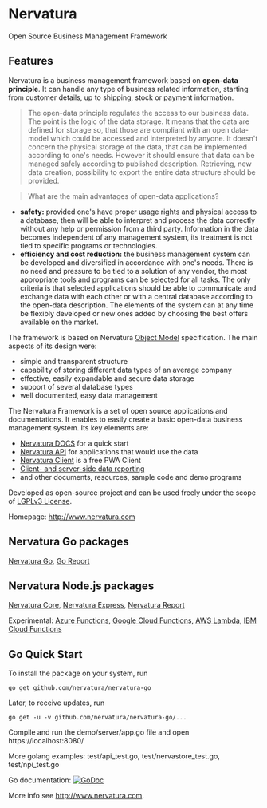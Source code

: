Nervatura
=========

Open Source Business Management Framework

## Features

Nervatura is a business management framework based on **open-data principle**. It can handle any type of business related information, starting from customer details, up to shipping, stock or payment information.

>The open-data principle regulates the access to our business data. The point is the logic of the data storage. It means that the data are defined for storage so, that those are compliant with an open data-model which could be accessed and interpreted by anyone. It doesn't concern the physical storage of the data, that can be implemented according to one's needs. However it should ensure that data can be managed safely according to published description. Retrieving, new data creation, possibility to export the entire data structure should be provided.

>What are the main advantages of open-data applications?
* **safety:** provided one's have proper usage rights and physical access to a database, then will be able to interpret and process the data correctly without any help or permission from a third party. Information in the data becomes independent of any management system, its treatment is not tied to specific programs or technologies.
* **efficiency and cost reduction:** the business management system can be developed and diversified in accordance with one's needs. There is no need and pressure to be tied to a solution of any vendor, the most appropriate tools and programs can be selected for all tasks. The only criteria is that selected applications should be able to communicate and exchange data with each other or with a central database according to the open-data description. The elements of the system can at any time be flexibly developed or new ones added by choosing the best offers available on the market.

The framework is based on Nervatura [Object Model](https://nervatura.github.io/nervatura-docs/#/model) specification. The main aspects of its design were:

* simple and transparent structure
* capability of storing different data types of an average company
* effective, easily expandable and secure data storage
* support of several database types
* well documented, easy data management

The Nervatura Framework is a set of open source applications and documentations. It enables to easily create a basic open-data business management system. Its key elements are:
  * [Nervatura DOCS](https://nervatura.github.io/nervatura-docs) for a quick start
  * [Nervatura API](https://nervatura.github.io/nervatura-docs/#/api) for applications that would use the data
  * [Nervatura Client](https://github.com/nervatura/nervatura-client) is a free PWA Client
  * [Client- and server-side data reporting](https://nervatura.github.io/nervatura-demo/)
  * and other documents, resources, sample code and demo programs

Developed as open-source project and can be used freely under the scope of [LGPLv3 License](http://www.gnu.org/licenses/lgpl.html).

Homepage: http://www.nervatura.com

## Nervatura Go packages

[Nervatura Go](https://github.com/nervatura/nervatura-go/), [Go Report](https://github.com/nervatura/go-report/)

## Nervatura Node.js packages

[Nervatura Core](https://github.com/nervatura/nervatura/), [Nervatura Express](https://github.com/nervatura/nervatura-express/), [Nervatura Report](https://github.com/nervatura/nervatura-report/)

Experimental: [Azure Functions](https://github.com/nervatura/nervatura-azure/), [Google Cloud Functions](https://github.com/nervatura/nervatura-gcloud/), [AWS Lambda](https://github.com/nervatura/nervatura-lambda/), [IBM Cloud Functions](https://github.com/nervatura/nervatura-openwhisk/)

## Go Quick Start

To install the package on your system, run

    go get github.com/nervatura/nervatura-go

Later, to receive updates, run

    go get -u -v github.com/nervatura/nervatura-go/...

Compile and run the demo/server/app.go file and open https://localhost:8080/

More golang examples: test/api_test.go, test/nervastore_test.go, test/npi_test.go

Go documentation: [![GoDoc](https://godoc.org/github.com/nervatura/nervatura-go?status.svg)](https://godoc.org/github.com/nervatura/nervatura-go)

More info see http://www.nervatura.com.
